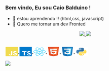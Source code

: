 ### Bem vindo, Eu sou Caio Balduino !

- 🌱 estou aprendendo !! (html,css, javascript)
- 🐲 Quero me tornar um dev Fronted
<p></p>  
<p></p>  
<div align="center">
  <a href="https://github.com/Caiobaldur">
  <img height="180em" src="https://github-readme-stats.vercel.app/api?username=Caiobaldur&show_icons=true&theme=merko&include_all_commits=true&count_private=true"/>
  <img height="180em" src="https://github-readme-stats.vercel.app/api/top-langs/?username=Caiobaldur&layout=compact&langs_count=7&theme=merko"/>
</div>
  <p></p>
 <div style="display: inline_block"><br>
  <img align="center" alt="Rafa-Js" height="30" width="40" src="https://raw.githubusercontent.com/devicons/devicon/master/icons/javascript/javascript-plain.svg">
  <img align="center" alt="Rafa-Ts" height="30" width="40" src="https://raw.githubusercontent.com/devicons/devicon/master/icons/typescript/typescript-plain.svg">
  <img align="center" alt="Rafa-React" height="30" width="40" src="https://raw.githubusercontent.com/devicons/devicon/master/icons/react/react-original.svg">
  <img align="center" alt="Rafa-HTML" height="30" width="40" src="https://raw.githubusercontent.com/devicons/devicon/master/icons/html5/html5-original.svg">
  <img align="center" alt="Rafa-CSS" height="30" width="40" src="https://raw.githubusercontent.com/devicons/devicon/master/icons/css3/css3-original.svg">
  <img align="center" alt="Rafa-Python" height="30" width="40" src="https://raw.githubusercontent.com/devicons/devicon/master/icons/python/python-original.svg">
</div>
  <p></p>
  <p></p>
<div>
    <a href="https://www.linkedin.com/in/caio-balduino-3442721b4/" target="_blank"><img src="https://img.shields.io/badge/-LinkedIn-%230077B5?style=for-the-badge&logo=linkedin&logoColor=white" target="_blank"></a>
</div>

